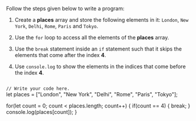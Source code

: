 Follow the steps given below
to write a program:

1. Create a **places** array
and
store the following elements in it:
`London`, `New York`, `Delhi`, `Rome`, `Paris` and `Tokyo`.

2. Use the `for` loop to
access all the elements
of the **places** array.

3. Use the `break` statement inside
an `if` statement such that it skips
the elements that come after the index **4**.

4. Use `console.log` to show
the elements in the indices that come
before the index **4**.

<Editor lang="javascript" type="exercise">
<code>
// Write your code here.
</code>

<solution>
let places = ["London", "New York", "Delhi", "Rome", "Paris", "Tokyo"];

for(let count = 0; count < places.length; count++) {
  if(count == 4) {
    break;
  }
  console.log(places[count]);
}
</solution>
</Editor>